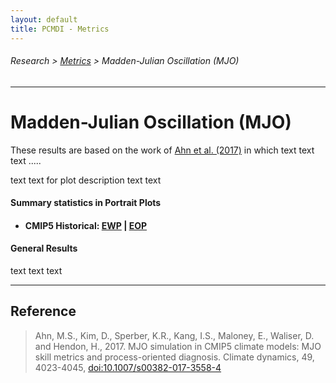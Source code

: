 ```yaml
---
layout: default
title: PCMDI - Metrics
---
```

###### Research > [Metrics][Metrics] > Madden-Julian Oscillation (MJO)
---

# Madden-Julian Oscillation (MJO)
These results are based on the work of [Ahn et al. (2017)][ahn2017] in which text text text .....

text text for plot description text text

#### Summary statistics in Portrait Plots
  - #### CMIP5 Historical: [EWP][CMIP5_ewp] | [EOP][CMIP5_eop]

#### General Results
text text text

---

## Reference
> Ahn, M.S., Kim, D., Sperber, K.R., Kang, I.S., Maloney, E., Waliser, D. and Hendon, H., 2017. MJO simulation in CMIP5 climate models: MJO skill metrics and process-oriented diagnosis. Climate dynamics, 49, 4023-4045, [doi:10.1007/s00382-017-3558-4][ahn2017]


[ahn2017]: https://doi.org/10.1007/s00382-017-3558-4

[CMIP5_ewp]: https://pcmdi.llnl.gov/pmp-preliminary-results/ipp_test_monsoon_sperber/onset_index_rel2obs_v20190618/clickable_portrait.html
[CMIP5_eop]: https://pcmdi.llnl.gov/pmp-preliminary-results/ipp_test_monsoon_sperber/decay_index_rel2obs_v20190618/clickable_portrait.html

[Metrics]:{{site.baseurl}}/research/metrics/index.html
